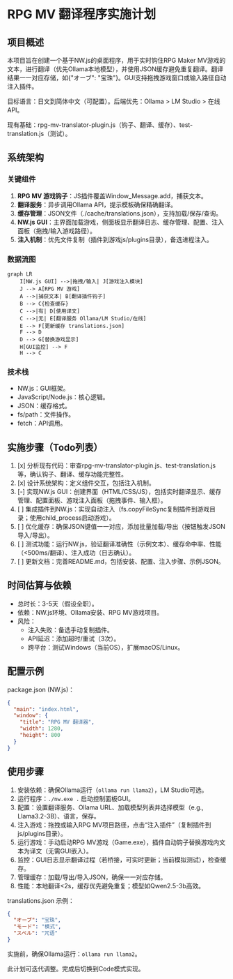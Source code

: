 # RPG MV 翻译程序实施计划

## 项目概述
本项目旨在创建一个基于NW.js的桌面程序，用于实时钩住RPG Maker MV游戏的文本，进行翻译（优先Ollama本地模型），并使用JSON缓存避免重复翻译。翻译结果一一对应存储，如{"オーブ": "宝珠"}。GUI支持拖拽游戏窗口或输入路径自动注入插件。

目标语言：日文到简体中文（可配置）。后端优先：Ollama > LM Studio > 在线API。

现有基础：rpg-mv-translator-plugin.js（钩子、翻译、缓存）、test-translation.js（测试）。

## 系统架构
### 关键组件
1. **RPG MV 游戏钩子**：JS插件覆盖Window_Message.add，捕获文本。
2. **翻译服务**：异步调用Ollama API，提示模板确保精确翻译。
3. **缓存管理**：JSON文件（./cache/translations.json），支持加载/保存/查询。
4. **NW.js GUI**：主界面加载游戏，侧面板显示翻译日志、缓存管理、配置、注入面板（拖拽/输入游戏路径）。
5. **注入机制**：优先文件复制（插件到游戏js/plugins目录），备选进程注入。

### 数据流图
```mermaid
graph LR
    I[NW.js GUI] -->|拖拽/输入| J[游戏注入模块]
    J --> A[RPG MV 游戏]
    A -->|捕获文本| B[翻译插件钩子]
    B --> C{检查缓存}
    C -->|有| D[使用译文]
    C -->|无| E[翻译服务 Ollama/LM Studio/在线]
    E --> F[更新缓存 translations.json]
    F --> D
    D --> G[替换游戏显示]
    H[GUI监控] --> F
    H --> C
```

### 技术栈
- NW.js：GUI框架。
- JavaScript/Node.js：核心逻辑。
- JSON：缓存格式。
- fs/path：文件操作。
- fetch：API调用。

## 实施步骤（Todo列表）
1. [x] 分析现有代码：审查rpg-mv-translator-plugin.js、test-translation.js等，确认钩子、翻译、缓存功能完整性。
2. [x] 设计系统架构：定义组件交互，包括注入机制。
3. [-] 实现NW.js GUI：创建界面（HTML/CSS/JS），包括实时翻译显示、缓存管理、配置面板、游戏注入面板（拖拽事件、输入框）。
4. [ ] 集成插件到NW.js：实现自动注入（fs.copyFileSync复制插件到游戏目录；使用child_process启动游戏）。
5. [ ] 优化缓存：确保JSON键值一一对应，添加批量加载/导出（按钮触发JSON导入/导出）。
6. [ ] 测试功能：运行NW.js，验证翻译准确性（示例文本）、缓存命中率、性能（<500ms/翻译）、注入成功（日志确认）。
7. [ ] 更新文档：完善README.md，包括安装、配置、注入步骤、示例JSON。

## 时间估算与依赖
- 总时长：3-5天（假设全职）。
- 依赖：NW.js环境、Ollama安装、RPG MV游戏项目。
- 风险：
  - 注入失败：备选手动复制插件。
  - API延迟：添加超时/重试（3次）。
  - 跨平台：测试Windows（当前OS），扩展macOS/Linux。

## 配置示例
package.json (NW.js)：
```json
{
  "main": "index.html",
  "window": {
    "title": "RPG MV 翻译器",
    "width": 1280,
    "height": 800
  }
}
```

## 使用步骤
1. 安装依赖：确保Ollama运行（`ollama run llama2`），LM Studio可选。
2. 运行程序：`./nw.exe .` 启动控制面板GUI。
3. 配置：设置翻译服务、Ollama URL、加载模型列表并选择模型（e.g., Llama3.2-3B）、语言，保存。
4. 注入游戏：拖拽或输入RPG MV项目路径，点击“注入插件”（复制插件到js/plugins目录）。
5. 运行游戏：手动启动RPG MV游戏（Game.exe），插件自动钩子替换游戏内文本为译文（无需GUI嵌入）。
6. 监控：GUI日志显示翻译过程（若桥接，可实时更新；当前模拟测试），检查缓存。
7. 管理缓存：加载/导出/导入JSON，确保一一对应存储。
8. 性能：本地翻译<2s，缓存优先避免重复；模型如Qwen2.5-3b高效。

translations.json 示例：
```json
{
  "オーブ": "宝珠",
  "モード": "模式",
  "スペル": "咒语"
}
```

实施前，确保Ollama运行：`ollama run llama2`。

此计划可迭代调整。完成后切换到Code模式实现。